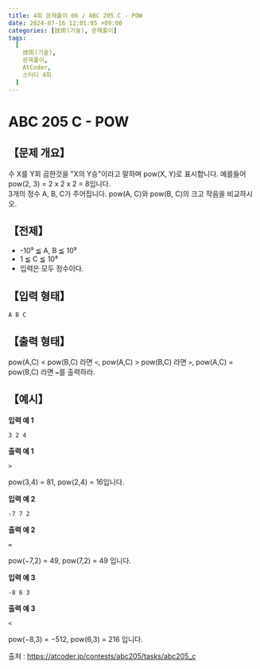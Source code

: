 ```yaml
---
title: 4회 문제풀이 06 / ABC 205 C - POW
date: 2024-07-16 12:01:05 +09:00
categories: [技術(기술), 문제풀이]
tags:
  [
    技術(기술),
    문제풀이,
    AtCoder,
    스터디 4회
  ]
---
```

<!-- ko -->
# ABC 205 C - POW
## 【문제 개요】
수 X를 Y회 곱한것을 "X의 Y승"이라고 말하며 pow(X, Y)로 표시합니다. 예를들어 pow(2, 3) = 2 x 2 x 2 = 8입니다.<br>
3개의 정수 A, B, C가 주어집니다. pow(A, C)와 pow(B, C)의 크고 작음을 비교하시오.


## 【전제】
- -10⁹ ≦ A, B ≦ 10⁹
- 1 ≦ C ≦ 10⁹
- 입력은 모두 정수이다.

## 【입력 형태】
```
A B C
```

## 【출력 형태】
pow(A,C) < pow(B,C) 라면 `<`, pow(A,C) > pow(B,C) 라면 `>`, pow(A,C) = pow(B,C) 라면 `=`를 출력하라.

## 【예시】

**입력 예 1**

```
3 2 4
```

**출력 예 1**

```
>
```
pow(3,4) = 81, pow(2,4) = 16입니다.

**입력 예 2**

```
-7 7 2
```

**출력 예 2**

```
=
```
pow(−7,2) = 49, pow(7,2) = 49 입니다.

**입력 예 3**

```
-8 6 3
```

**출력 예 3**

```
<
```
pow(−8,3) = −512, pow(6,3) = 216 입니다.

출처 : <a href="https://atcoder.jp/contests/abc205/tasks/abc205_c">https://atcoder.jp/contests/abc205/tasks/abc205_c</a> 
<!-- endko -->
<!-- ja -->
<!-- endja -->